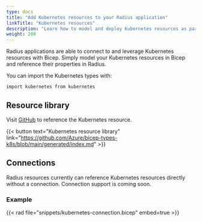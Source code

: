 ```yaml
---
type: docs
title: "Add Kubernetes resources to your Radius application"
linkTitle: "Kubernetes resources"
description: "Learn how to model and deploy Kubernetes resources as part of your application"
weight: 200
---
```


Radius applications are able to connect to and leverage Kubernetes resources with Bicep. Simply model your Kubernetes resources in Bicep and reference their properties in Radius.

You can import the Kubernetes types with:

```bicep
import kubernetes from kubernetes
```

## Resource library

Visit [GitHub](https://github.com/Azure/bicep-types-k8s/blob/main/generated/index.md) to reference the Kubernetes resource.

{{< button text="Kubernetes resource library" link="https://github.com/Azure/bicep-types-k8s/blob/main/generated/index.md" >}}

## Connections

Radius resources currently can reference Kubernetes resources directly without a connection. Connection support is coming soon.

### Example

{{< rad file="snippets/kubernetes-connection.bicep" embed=true >}}
